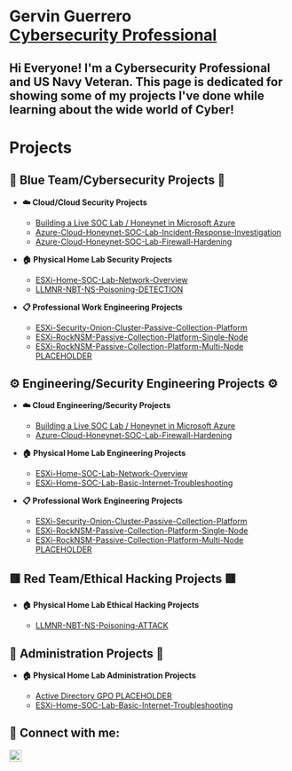 <h1>Gervin Guerrero <br/><a href="https://www.linkedin.com/in/gervin-g-407884227/">Cybersecurity Professional</a></h1>

## Hi Everyone! I'm a Cybersecurity Professional and US Navy Veteran. This page is dedicated for showing some of my projects I've done while learning about the wide world of Cyber!

# Projects

<h2>🔵 Blue Team/Cybersecurity Projects 🔵</h2>

- <b>☁️ Cloud/Cloud Security Projects</b>
  - [Building a Live SOC Lab / Honeynet in Microsoft Azure](https://github.com/gervguerrero/Azure-Cloud-SOC-Lab)
  - [Azure-Cloud-Honeynet-SOC-Lab-Incident-Response-Investigation](https://github.com/gervguerrero/Azure-Cloud-Honeynet-SOC-Lab-Incident-Response-Investigation)
  - [Azure-Cloud-Honeynet-SOC-Lab-Firewall-Hardening](https://github.com/gervguerrero/Azure-Cloud-Honeynet-SOC-Lab-Firewall-Hardening)

- <b>🏠 Physical Home Lab Security Projects </b>
  - [ESXi-Home-SOC-Lab-Network-Overview](https://github.com/gervguerrero/ESXi-Home-SOC-Lab-Network-Overview)
  - [LLMNR-NBT-NS-Poisoning-DETECTION](https://github.com/gervguerrero/LLMNR-NBT-NS-Poisoning-DETECTION)

- <b>📋 Professional Work Engineering Projects</b>
  - [ESXi-Security-Onion-Cluster-Passive-Collection-Platform](https://github.com/gervguerrero/ESXi-Security-Onion-Passive-Collection-Platform)
  - [ESXi-RockNSM-Passive-Collection-Platform-Single-Node](https://github.com/gervguerrero/ESXi-RockNSM-Passive-Collection-Platform-Single-Node)
  - [ESXi-RockNSM-Passive-Collection-Platform-Multi-Node PLACEHOLDER](https://github.com/gervguerrero/ESXi-RockNSM-Passive-Collection-Platform-Single-Node)
    
<h2>⚙️ Engineering/Security Engineering Projects ⚙️</h2>

- <b>☁️ Cloud Engineering/Security Projects</b>
  - [Building a Live SOC Lab / Honeynet in Microsoft Azure](https://github.com/gervguerrero/Azure-Cloud-SOC-Lab)
  - [Azure-Cloud-Honeynet-SOC-Lab-Firewall-Hardening](https://github.com/gervguerrero/Azure-Cloud-Honeynet-SOC-Lab-Firewall-Hardening) 

- <b>🏠 Physical Home Lab Engineering Projects</b>
  - [ESXi-Home-SOC-Lab-Network-Overview](https://github.com/gervguerrero/ESXi-Home-SOC-Lab-Network-Overview)
  - [ESXi-Home-SOC-Lab-Basic-Internet-Troubleshooting](https://github.com/gervguerrero/ESXi-Home-SOC-Lab-Basic-Internet-Troubleshooting)

- <b>📋 Professional Work Engineering Projects</b>
  - [ESXi-Security-Onion-Cluster-Passive-Collection-Platform](https://github.com/gervguerrero/ESXi-Security-Onion-Passive-Collection-Platform)
  - [ESXi-RockNSM-Passive-Collection-Platform-Single-Node](https://github.com/gervguerrero/ESXi-RockNSM-Passive-Collection-Platform-Single-Node)
  - [ESXi-RockNSM-Passive-Collection-Platform-Multi-Node PLACEHOLDER](https://github.com/gervguerrero/ESXi-RockNSM-Passive-Collection-Platform-Single-Node)
    
<h2>🟥 Red Team/Ethical Hacking Projects 🟥</h2>

- <b>🏠 Physical Home Lab Ethical Hacking Projects</b>

  - [LLMNR-NBT-NS-Poisoning-ATTACK](https://github.com/gervguerrero/LLMNR-NBT-NS-Poisoning-ATTACK)

<h2>📁 Administration Projects 📁</h2>

- <b>🏠 Physical Home Lab Administration Projects</b>

  - [Active Directory GPO PLACEHOLDER](https://github.com/gervguerrero/LLMNR-NBT-NS-Poisoning-ATTACK)
  - [ESXi-Home-SOC-Lab-Basic-Internet-Troubleshooting](https://github.com/gervguerrero/ESXi-Home-SOC-Lab-Basic-Internet-Troubleshooting)

<h2> 🤳 Connect with me:</h2>

[<img align="left" alt="JoshMadakor | LinkedIn" width="22px" src="https://cdn.jsdelivr.net/npm/simple-icons@v3/icons/linkedin.svg" />][linkedin]

[linkedin]: https://www.linkedin.com/in/gervin-g-407884227/

<!--
**joshmadakor1/joshmadakor1** is a ✨ _special_ ✨ repository because its `README.md` (this file) appears on your GitHub profile.

Here are some ideas to get you started:

- 🔭 I’m currently working on ...
- 🌱 I’m currently learning ...
- 👯 I’m looking to collaborate on ...
- 🤔 I’m looking for help with ...
- 💬 Ask me about ...
- 📫 How to reach me: ...
- 😄 Pronouns: ...
- ⚡ Fun fact: ...
-->
